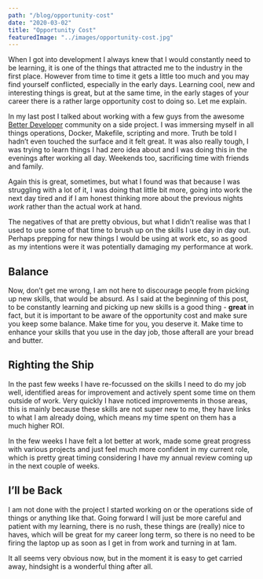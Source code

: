```yaml
---
path: "/blog/opportunity-cost"
date: "2020-03-02"
title: "Opportunity Cost"
featuredImage: "../images/opportunity-cost.jpg"
---
```


When I got into development I always knew that I would constantly need to be learning, it is one of the things that attracted me to the industry in the first place. However from time to time it gets a little too much and you may find yourself conflicted, especially in the early days. Learning cool, new and interesting things is great, but at the same time, in the early stages of your career there is a rather large opportunity cost to doing so. Let me explain.

In my last post I talked about working with a few guys from the awesome [Better Developer](https://www.bttrdvlpr.io/) community on a side project. I was immersing myself in all things operations, Docker, Makefile, scripting and more. Truth be told I hadn’t even touched the surface and it felt great. It was also really tough, I was trying to learn things I had zero idea about and I was doing this in the evenings after working all day. Weekends too, sacrificing time with friends and family.

Again this is great, sometimes, but what I found was that because I was struggling with a lot of it, I was doing that little bit more, going into work the next day tired and if I am honest thinking more about the previous nights _work_ rather than the actual work at hand.

The negatives of that are pretty obvious, but what I didn’t realise was that I used to use some of that time to brush up on the skills I use day in day out. Perhaps prepping for new things I would be using at work etc, so as good as my intentions were it was potentially damaging my performance at work.

## Balance

Now, don’t get me wrong, I am not here to discourage people from picking up new skills, that would be absurd. As I said at the beginning of this post, to be constantly learning and picking up new skills is a good thing - **great** in fact, but it is important to be aware of the opportunity cost and make sure you keep some balance. Make time for you, you deserve it. Make time to enhance your skills that you use in the day job, those afterall are your bread and butter.

## Righting the Ship

In the past few weeks I have re-focussed on the skills I need to do my job well, identified areas for improvement and actively spent some time on them outside of work. Very quickly I have noticed improvements in those areas, this is mainly because these skills are not super new to me, they have links to what I am already doing, which means my time spent on them has a much higher ROI.

In the few weeks I have felt a lot better at work, made some great progress with various projects and just feel much more confident in my current role, which is pretty great timing considering I have my annual review coming up in the next couple of weeks.

## I’ll be Back

I am not done with the project I started working on or the operations side of things or anything like that. Going forward I will just be more careful and patient with my learning, there is no rush, these things are (really) nice to haves, which will be great for my career long term, so there is no need to be firing the laptop up as soon as I get in from work and turning in at 1am.

It all seems very obvious now, but in the moment it is easy to get carried away, hindsight is a wonderful thing after all.

